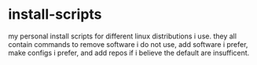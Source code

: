 # install-scripts

my personal install scripts for different linux distributions i use. they all contain commands to remove software i do not use, add software i prefer, make configs i prefer, and add repos if i believe the default are insufficent.
